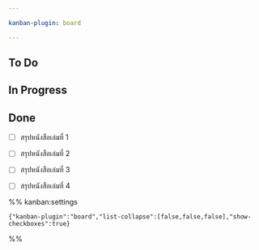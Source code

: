 ```yaml
---

kanban-plugin: board

---
```


## To Do



## In Progress



## Done

- [ ] สรุปหนังสือเล่มที่ 1
- [ ] สรุปหนังสือเล่มที่ 2
- [ ] สรุปหนังสือเล่มที่ 3
- [ ] สรุปหนังสือเล่มที่ 4




%% kanban:settings
```
{"kanban-plugin":"board","list-collapse":[false,false,false],"show-checkboxes":true}
```
%%